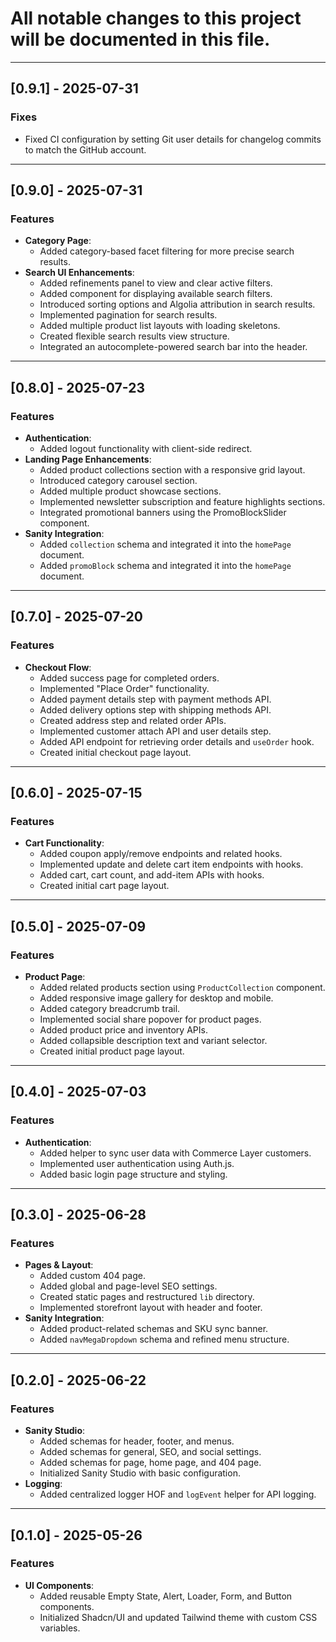 # All notable changes to this project will be documented in this file.

---

## [0.9.1] - 2025-07-31
### Fixes
- Fixed CI configuration by setting Git user details for changelog commits to match the GitHub account.

---

## [0.9.0] - 2025-07-31
### Features
- **Category Page**:
  - Added category-based facet filtering for more precise search results.
- **Search UI Enhancements**:
  - Added refinements panel to view and clear active filters.
  - Added component for displaying available search filters.
  - Introduced sorting options and Algolia attribution in search results.
  - Implemented pagination for search results.
  - Added multiple product list layouts with loading skeletons.
  - Created flexible search results view structure.
  - Integrated an autocomplete-powered search bar into the header.

---

## [0.8.0] - 2025-07-23
### Features
- **Authentication**:
  - Added logout functionality with client-side redirect.
- **Landing Page Enhancements**:
  - Added product collections section with a responsive grid layout.
  - Introduced category carousel section.
  - Added multiple product showcase sections.
  - Implemented newsletter subscription and feature highlights sections.
  - Integrated promotional banners using the PromoBlockSlider component.
- **Sanity Integration**:
  - Added `collection` schema and integrated it into the `homePage` document.
  - Added `promoBlock` schema and integrated it into the `homePage` document.

---

## [0.7.0] - 2025-07-20
### Features
- **Checkout Flow**:
  - Added success page for completed orders.
  - Implemented "Place Order" functionality.
  - Added payment details step with payment methods API.
  - Added delivery options step with shipping methods API.
  - Created address step and related order APIs.
  - Implemented customer attach API and user details step.
  - Added API endpoint for retrieving order details and `useOrder` hook.
  - Created initial checkout page layout.

---

## [0.6.0] - 2025-07-15
### Features
- **Cart Functionality**:
  - Added coupon apply/remove endpoints and related hooks.
  - Implemented update and delete cart item endpoints with hooks.
  - Added cart, cart count, and add-item APIs with hooks.
  - Created initial cart page layout.

---

## [0.5.0] - 2025-07-09
### Features
- **Product Page**:
  - Added related products section using `ProductCollection` component.
  - Added responsive image gallery for desktop and mobile.
  - Added category breadcrumb trail.
  - Implemented social share popover for product pages.
  - Added product price and inventory APIs.
  - Added collapsible description text and variant selector.
  - Created initial product page layout.

---

## [0.4.0] - 2025-07-03
### Features
- **Authentication**:
  - Added helper to sync user data with Commerce Layer customers.
  - Implemented user authentication using Auth.js.
  - Added basic login page structure and styling.

---

## [0.3.0] - 2025-06-28
### Features
- **Pages & Layout**:
  - Added custom 404 page.
  - Added global and page-level SEO settings.
  - Created static pages and restructured `lib` directory.
  - Implemented storefront layout with header and footer.
- **Sanity Integration**:
  - Added product-related schemas and SKU sync banner.
  - Added `navMegaDropdown` schema and refined menu structure.

---

## [0.2.0] - 2025-06-22
### Features
- **Sanity Studio**:
  - Added schemas for header, footer, and menus.
  - Added schemas for general, SEO, and social settings.
  - Added schemas for page, home page, and 404 page.
  - Initialized Sanity Studio with basic configuration.
- **Logging**:
  - Added centralized logger HOF and `logEvent` helper for API logging.

---

## [0.1.0] - 2025-05-26
### Features
- **UI Components**:
  - Added reusable Empty State, Alert, Loader, Form, and Button components.
  - Initialized Shadcn/UI and updated Tailwind theme with custom CSS variables.
